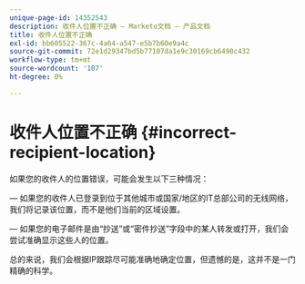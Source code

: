 ```yaml
---
unique-page-id: 14352543
description: 收件人位置不正确 — Marketo文档 — 产品文档
title: 收件人位置不正确
exl-id: bb605522-367c-4a64-a547-e5b7b60e9a4c
source-git-commit: 72e1d29347bd5b77107da1e9c30169cb6490c432
workflow-type: tm+mt
source-wordcount: '107'
ht-degree: 0%

---
```


# 收件人位置不正确 {#incorrect-recipient-location}

如果您的收件人的位置错误，可能会发生以下三种情况：

 — 如果您的收件人已登录到位于其他城市或国家/地区的IT总部公司的无线网络，我们将记录该位置，而不是他们当前的区域设置。

 — 如果您的电子邮件是由“抄送”或“密件抄送”字段中的某人转发或打开，我们会尝试准确显示这些人的位置。

总的来说，我们会根据IP跟踪尽可能准确地确定位置，但遗憾的是，这并不是一门精确的科学。
